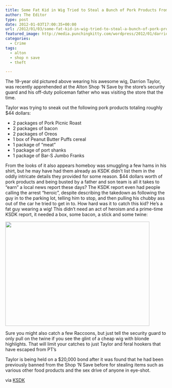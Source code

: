 ```yaml
---
title: Some Fat Kid in Wig Tried to Steal a Bunch of Pork Products From the Alton Shop N Save
author: The Editor
type: post
date: 2012-01-03T17:00:35+00:00
url: /2012/01/03/some-fat-kid-in-wig-tried-to-steal-a-bunch-of-pork-products-from-the-alton-shop-n-save/
featured_image: http://media.punchingkitty.com/wordpress/2012/01/darrion_taylor.jpeg
categories:
  - Crime
tags:
  - alton
  - shop n save
  - theft

---
```

The 19-year old pictured above wearing his awesome wig, Darrion Taylor, was recently apprehended at the Alton Shop &#8216;N Save by the store&#8217;s security guard and his off-duty policeman father who was visiting the store that the time.

Taylor was trying to sneak out the following pork products totaling roughly $44 dollars:

  * 2 packages of Pork Picnic Roast
  * 2 packages of bacon
  * 2 packages of Oreos
  * 1 box of Peanut Butter Puffs cereal
  * 1 package of &#8220;meat&#8221;
  * 1 package of port shanks
  * 1 package of Bar-S Jumbo Franks

From the looks of it also appears homeboy was smuggling a few hams in his shirt, but he may have had them already as KSDK didn&#8217;t list them in the oddly intricate details they provided for some reason. $44 dollars worth of pork products and being busted by a father and son team is all it takes to &#8220;earn&#8221; a local news report these days? The KSDK report even had people calling the arrest &#8220;heroic&#8221;, despite describing the takedown as following the guy in to the parking lot, telling him to stop, and then pulling his chubby ass out of the car he tried to get in to. How hard was it to catch this kid? He&#8217;s a fat guy wearing a wig! This didn&#8217;t need an act of heroism and a prime-time KSDK report, it needed a box, some bacon, a stick and some twine:

[<img class="aligncenter size-full wp-image-12560" title="darrion_taylor_trap" src="http://media.punchingkitty.com/wordpress/2012/01/darrion_taylor_trap.jpg" alt="" width="450" height="326" />][1]

Sure you might also catch a few Raccoons, but just tell the security guard to only pull on the twine if you see the glint of a cheap wig with blonde highlights. That will limit your catches to just Taylor and feral hookers that have escaped from PT&#8217;s

Taylor is being held on a $20,000 bond after it was found that he had been previously banned from the Shop &#8216;N Save before for stealing items such as various other food products and the sex drive of anyone in eye-shot.

via <a href="http://www.ksdk.com/news/crime/article/293769/147/Man-in-wig-arrested-for-stealing-pork-and-other-items-from-grocer" target="_blank">KSDK</a>

 [1]: http://media.punchingkitty.com/wordpress/2012/01/darrion_taylor_trap.jpg